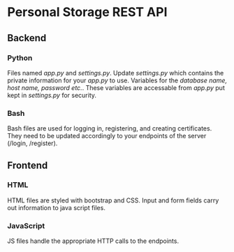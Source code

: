 # Personal Storage REST API
## Backend 
### Python 
Files named _app.py_ and _settings.py_. Update _settings.py_ which contains the private information for your _app.py_ to use.
Variables for the _*database name, host name, password etc.*_. These variables are accessable from _app.py_ put kept in _settings.py_ for security.

### Bash
Bash files are used for logging in, registering, and creating certificates. They need to be updated accordingly to your endpoints of the server (/login, /register).


## Frontend 
### HTML
HTML files are styled with bootstrap and CSS. Input and form fields carry out information to java script files.

### JavaScript
JS files handle the appropriate HTTP calls to the endpoints.


